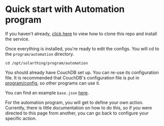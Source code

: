 # Quick start with Automation program
If you haven't already, [click here](quickstart.md) to view how to clone this repo and install the service.

Once everything is installed, you're ready to edit the configs. You will cd to the `program/automation` directory.
```
cd /opt/solarthing/program/automation
```

You should already have CouchDB set up. You can re-use its configuration file. It is recommended that CouchDB's
configuration file is put in [program/config](../../program/config), so other programs can use it.

You can find an example `base.json` [here](../../config_templates/base/automation_generic_template.json).

For the automation program, you will get to define your own action. Currently, there is little documentation on how
to do this, so if you were directed to this page from another, you can go back to configure your specific action.
